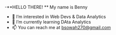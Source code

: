 -**HELLO THERE! **
My name is Benny 
- 👀 I’m interested in Web Devs & Data Analytics
- 🌱 I’m currently learning  DAta Analytics
- 📫 You can  reach me at bsowah270@gmail.com

<!---
bennysoer/bennysoer is a ✨ special ✨ repository because its `README.md` (this file) appears on your GitHub profile.
You can click the Preview link to take a look at your changes.
--->
